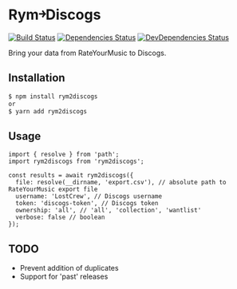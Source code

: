 # Rym￫Discogs

[![Build Status](https://img.shields.io/travis/LostCrew/rym2discogs.svg)](https://travis-ci.org/LostCrew/rym2discogs)
[![Dependencies Status](https://img.shields.io/david/LostCrew/rym2discogs.svg)](https://david-dm.org/LostCrew/rym2discogs)
[![DevDependencies Status](https://img.shields.io/david/dev/LostCrew/rym2discogs.svg)](https://david-dm.org/LostCrew/rym2discogs?type=dev)

Bring your data from RateYourMusic to Discogs.

## Installation

```bash
$ npm install rym2discogs
or
$ yarn add rym2discogs
```

## Usage

```node
import { resolve } from 'path';
import rym2discogs from 'rym2discogs';

const results = await rym2discogs({
  file: resolve(__dirname, 'export.csv'), // absolute path to RateYourMusic export file
  username: 'LostCrew', // Discogs username
  token: 'discogs-token', // Discogs token
  ownership: 'all', // 'all', 'collection', 'wantlist'
  verbose: false // boolean
});
```

## TODO

- Prevent addition of duplicates
- Support for 'past' releases
